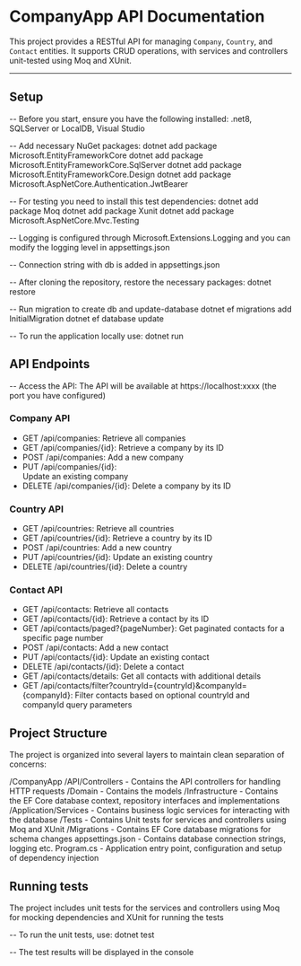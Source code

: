 # CompanyApp API Documentation
This project provides a RESTful API for managing `Company`, `Country`, and `Contact` entities. It supports CRUD operations, with services and controllers unit-tested using Moq and XUnit.

---
## Setup

-- Before you start, ensure you have the following installed:
.net8, SQLServer or LocalDB, Visual Studio

-- Add necessary NuGet packages:
dotnet add package Microsoft.EntityFrameworkCore
dotnet add package Microsoft.EntityFrameworkCore.SqlServer
dotnet add package Microsoft.EntityFrameworkCore.Design
dotnet add package Microsoft.AspNetCore.Authentication.JwtBearer

-- For testing you need to install this test dependencies:
dotnet add package Moq
dotnet add package Xunit
dotnet add package Microsoft.AspNetCore.Mvc.Testing

-- Logging is configured through Microsoft.Extensions.Logging and you can modify the logging level in appsettings.json

-- Connection string with db is added in appsettings.json

-- After cloning the repository, restore the necessary packages:
dotnet restore

-- Run migration to create db and update-database
dotnet ef migrations add InitialMigration
dotnet ef database update

-- To run the application locally use:
dotnet run

## API Endpoints
-- Access the API: 
The API will be available at https://localhost:xxxx (the port you have configured)
### Company API
- GET /api/companies: 
  Retrieve all companies
- GET /api/companies/{id}:
  Retrieve a company by its ID
- POST /api/companies: 
  Add a new company
- PUT /api/companies/{id}:  
  Update an existing company
- DELETE /api/companies/{id}: 
  Delete a company by its ID

### Country API
- GET /api/countries: 
  Retrieve all countries
- GET /api/countries/{id}: 
  Retrieve a country by its ID
- POST /api/countries: 
  Add a new country
- PUT /api/countries/{id}: 
  Update an existing country
- DELETE /api/countries/{id}: 
  Delete a country

### Contact API
- GET /api/contacts: 
  Retrieve all contacts
- GET /api/contacts/{id}: 
  Retrieve a contact by its ID
- GET /api/contacts/paged?{pageNumber}:
  Get paginated contacts for a specific page number
- POST /api/contacts:
  Add a new contact
- PUT /api/contacts/{id}: 
  Update an existing contact
- DELETE /api/contacts/{id}: 
  Delete a contact
- GET /api/contacts/details:
  Get all contacts with additional details
- GET /api/contacts/filter?countryId={countryId}&companyId={companyId}: 
  Filter contacts based on optional countryId and companyId query parameters

## Project Structure
The project is organized into several layers to maintain clean separation of concerns:

/CompanyApp
  /API/Controllers       - Contains the API controllers for handling HTTP requests
  /Domain                - Contains the models
  /Infrastructure        - Contains the EF Core database context, repository interfaces and implementations
  /Application/Services  - Contains business logic services for interacting with the database
  /Tests                 - Contains Unit tests for services and controllers using Moq and XUnit
  /Migrations            - Contains EF Core database migrations for schema changes
  appsettings.json       - Contains database connection strings, logging etc.
  Program.cs             - Application entry point, configuration and setup of dependency injection


## Running tests

The project includes unit tests for the services and controllers using Moq for mocking dependencies and XUnit for running the tests

-- To run the unit tests, use:
dotnet test

-- The test results will be displayed in the console 

